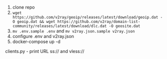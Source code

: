 1. clone repo
2. `wget https://github.com/v2ray/geoip/releases/latest/download/geoip.dat -O geoip.dat && wget https://github.com/v2ray/domain-list-community/releases/latest/download/dlc.dat -O geosite.dat`
3. `mv .env.sample .env` and `mv v2ray.json.sample v2ray.json`
4. configure .env and v2ray.json
5. docker-compose up -d


clients.py - print URL ss:// and vless://
